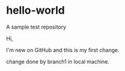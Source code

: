 # hello-world
A sample test repository

Hi,

I'm new on GitHub and this is my first change.

change done by branch1 in local machine.